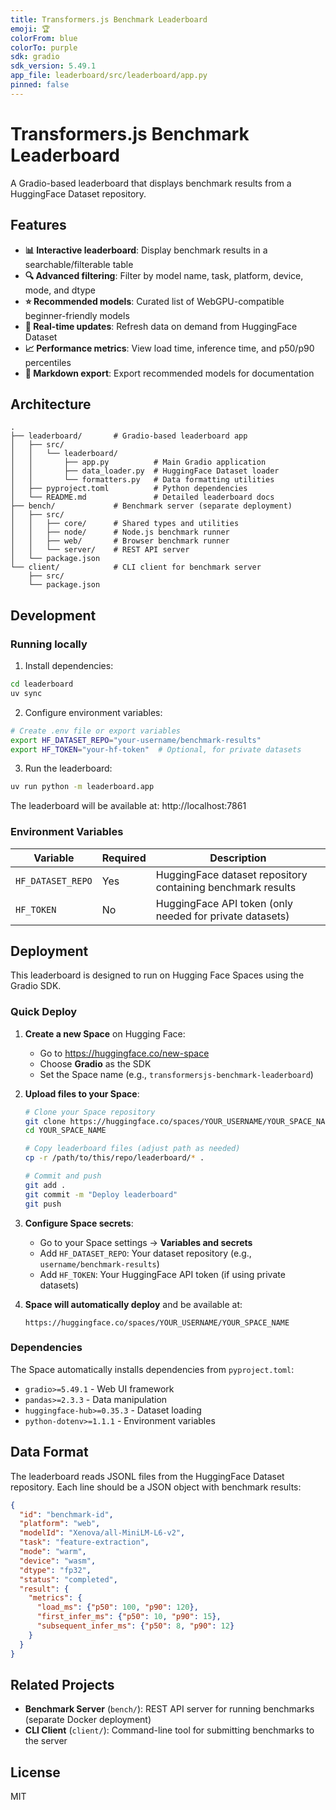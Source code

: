 ```yaml
---
title: Transformers.js Benchmark Leaderboard
emoji: 🏆
colorFrom: blue
colorTo: purple
sdk: gradio
sdk_version: 5.49.1
app_file: leaderboard/src/leaderboard/app.py
pinned: false
---
```


# Transformers.js Benchmark Leaderboard

A Gradio-based leaderboard that displays benchmark results from a HuggingFace Dataset repository.

## Features

- **📊 Interactive leaderboard**: Display benchmark results in a searchable/filterable table
- **🔍 Advanced filtering**: Filter by model name, task, platform, device, mode, and dtype
- **⭐ Recommended models**: Curated list of WebGPU-compatible beginner-friendly models
- **🔄 Real-time updates**: Refresh data on demand from HuggingFace Dataset
- **📈 Performance metrics**: View load time, inference time, and p50/p90 percentiles
- **📝 Markdown export**: Export recommended models for documentation

## Architecture

```
.
├── leaderboard/       # Gradio-based leaderboard app
│   ├── src/
│   │   └── leaderboard/
│   │       ├── app.py          # Main Gradio application
│   │       ├── data_loader.py  # HuggingFace Dataset loader
│   │       └── formatters.py   # Data formatting utilities
│   ├── pyproject.toml          # Python dependencies
│   └── README.md               # Detailed leaderboard docs
├── bench/             # Benchmark server (separate deployment)
│   ├── src/
│   │   ├── core/      # Shared types and utilities
│   │   ├── node/      # Node.js benchmark runner
│   │   ├── web/       # Browser benchmark runner
│   │   └── server/    # REST API server
│   └── package.json
└── client/            # CLI client for benchmark server
    ├── src/
    └── package.json
```

## Development

### Running locally

1. Install dependencies:
```bash
cd leaderboard
uv sync
```

2. Configure environment variables:
```bash
# Create .env file or export variables
export HF_DATASET_REPO="your-username/benchmark-results"
export HF_TOKEN="your-hf-token"  # Optional, for private datasets
```

3. Run the leaderboard:
```bash
uv run python -m leaderboard.app
```

The leaderboard will be available at: http://localhost:7861

### Environment Variables

| Variable | Required | Description |
|----------|----------|-------------|
| `HF_DATASET_REPO` | Yes | HuggingFace dataset repository containing benchmark results |
| `HF_TOKEN` | No | HuggingFace API token (only needed for private datasets) |

## Deployment

This leaderboard is designed to run on Hugging Face Spaces using the Gradio SDK.

### Quick Deploy

1. **Create a new Space** on Hugging Face:
   - Go to https://huggingface.co/new-space
   - Choose **Gradio** as the SDK
   - Set the Space name (e.g., `transformersjs-benchmark-leaderboard`)

2. **Upload files to your Space**:
   ```bash
   # Clone your Space repository
   git clone https://huggingface.co/spaces/YOUR_USERNAME/YOUR_SPACE_NAME
   cd YOUR_SPACE_NAME

   # Copy leaderboard files (adjust path as needed)
   cp -r /path/to/this/repo/leaderboard/* .

   # Commit and push
   git add .
   git commit -m "Deploy leaderboard"
   git push
   ```

3. **Configure Space secrets**:
   - Go to your Space settings → **Variables and secrets**
   - Add `HF_DATASET_REPO`: Your dataset repository (e.g., `username/benchmark-results`)
   - Add `HF_TOKEN`: Your HuggingFace API token (if using private datasets)

4. **Space will automatically deploy** and be available at:
   ```
   https://huggingface.co/spaces/YOUR_USERNAME/YOUR_SPACE_NAME
   ```

### Dependencies

The Space automatically installs dependencies from `pyproject.toml`:
- `gradio>=5.49.1` - Web UI framework
- `pandas>=2.3.3` - Data manipulation
- `huggingface-hub>=0.35.3` - Dataset loading
- `python-dotenv>=1.1.1` - Environment variables

## Data Format

The leaderboard reads JSONL files from the HuggingFace Dataset repository. Each line should be a JSON object with benchmark results:

```json
{
  "id": "benchmark-id",
  "platform": "web",
  "modelId": "Xenova/all-MiniLM-L6-v2",
  "task": "feature-extraction",
  "mode": "warm",
  "device": "wasm",
  "dtype": "fp32",
  "status": "completed",
  "result": {
    "metrics": {
      "load_ms": {"p50": 100, "p90": 120},
      "first_infer_ms": {"p50": 10, "p90": 15},
      "subsequent_infer_ms": {"p50": 8, "p90": 12}
    }
  }
}
```

## Related Projects

- **Benchmark Server** (`bench/`): REST API server for running benchmarks (separate Docker deployment)
- **CLI Client** (`client/`): Command-line tool for submitting benchmarks to the server

## License

MIT
